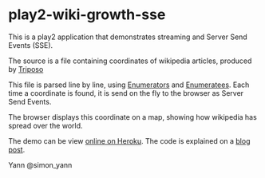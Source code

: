 play2-wiki-growth-sse
=====================

This is a play2 application that demonstrates streaming and Server Send Events (SSE).

The source is a file containing coordinates of wikipedia articles, produced by [Triposo](http://www.triposo.com/labs/wikigrowth)

This file is parsed line by line, using [Enumerators](http://www.playframework.org/documentation/2.0.2/Enumerators) and [Enumeratees](http://www.playframework.org/documentation/2.0.2/Enumeratees).
Each time a coordinate is found, it is send on the fly to the browser as Server Send Events.

The browser displays this coordinate on a map, showing how wikipedia has spread over the world.

The demo can be view [online on Heroku](http://wiki-growth.herokuapp.com/).
The code is explained on a [blog post](http://yannexpress.blogspot.de/2012/08/handling-data-streams-with-play2-and.html).

Yann
@simon_yann
